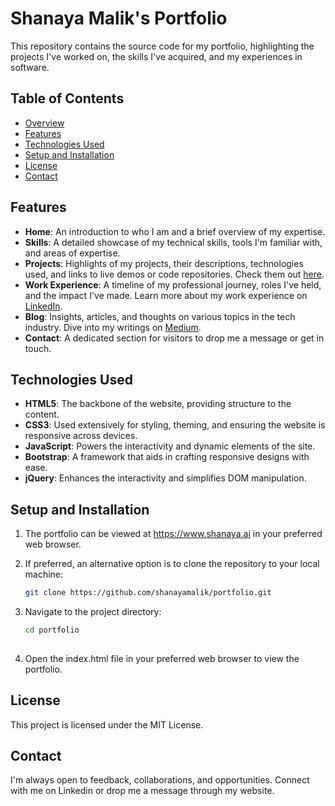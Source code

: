 # Shanaya Malik's Portfolio

This repository contains the source code for my portfolio, highlighting the projects I've worked on, the skills I've acquired, and my experiences in software.

## Table of Contents

- [Overview](#overview)
- [Features](#features)
- [Technologies Used](#technologies-used)
- [Setup and Installation](#setup-and-installation)
- [License](#license)
- [Contact](#contact)  

## Features

- **Home**: An introduction to who I am and a brief overview of my expertise.
- **Skills**: A detailed showcase of my technical skills, tools I'm familiar with, and areas of expertise.
- **Projects**: Highlights of my projects, their descriptions, technologies used, and links to live demos or code repositories. Check them out [here](https://github.com/shanayamalik).
- **Work Experience**: A timeline of my professional journey, roles I've held, and the impact I've made. Learn more about my work experience on [LinkedIn](https://www.linkedin.com/in/shanaya-malik/).
- **Blog**: Insights, articles, and thoughts on various topics in the tech industry. Dive into my writings on [Medium](https://medium.com/@shanaya.malik).
- **Contact**: A dedicated section for visitors to drop me a message or get in touch.

## Technologies Used

- **HTML5**: The backbone of the website, providing structure to the content.
- **CSS3**: Used extensively for styling, theming, and ensuring the website is responsive across devices.
- **JavaScript**: Powers the interactivity and dynamic elements of the site.
- **Bootstrap**: A framework that aids in crafting responsive designs with ease.
- **jQuery**: Enhances the interactivity and simplifies DOM manipulation.

## Setup and Installation

1. The portfolio can be viewed at https://www.shanaya.ai in your preferred web browser. 
  
2. If preferred, an alternative option is to clone the repository to your local machine:
   ```bash
   git clone https://github.com/shanayamalik/portfolio.git

3. Navigate to the project directory:
   ```bash
   cd portfolio
 
4. Open the index.html file in your preferred web browser to view the portfolio.

## License
This project is licensed under the MIT License.

## Contact
I'm always open to feedback, collaborations, and opportunities. Connect with me on Linkedin or drop me a message through my website.
